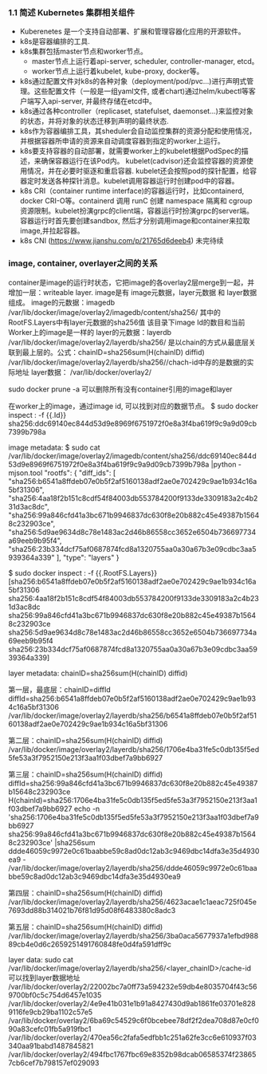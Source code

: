 ### 1.1 简述 Kubernetes 集群相关组件
- Kuberenetes 是一个支持自动部署、扩展和管理容器化应用的开源软件。
- k8s是容器编排的工具.
- k8s集群包括master节点和worker节点。
  - master节点上运行着api-server, scheduler, controller-manager, etcd。
  - worker节点上运行着kubelet, kube-proxy, docker等。
- k8s通过配置文件对k8s的各种对象（deployment/pod/pvc...)进行声明式管理。这些配置文件（一般是一组yaml文件, 或者chart)通过helm/kubectl等客户端写入api-server, 并最终存储在etcd中。
- k8s通过各种controller（replicaset, statefulset, daemonset...)来监控对象的状态，并将对象的状态迁移到声明的最终状态. 
- k8s作为容器编排工具，其sheduler会自动监控集群的资源分配和使用情况，并根据容器所申请的资源来自动调度容器到指定的worker上运行。
- k8s要支持容器的自动部署，就需要worker上的kubelet根据PodSpec的描述，来确保容器运行在该Pod内。 kubelet(cadvisor)还会监控容器的资源使用情况，并在必要时驱逐和重启容器. kubelet还会按照pod的探针配置，给容器定时发送各种探针消息。kubelet调用容器运行时创建pod中的容器。
- k8s CRI（container runtime interface)的容器运行时，比如containerd, docker CRI-O等。containerd 调用 runC 创建 namespace 隔离和 cgroup 资源限制。kubelet扮演grpc的client端，容器运行时扮演grpc的server端。容器运行时首先要创建sandbox, 然后才分别调用image和container来拉取image,并拉起容器。
- k8s CNI (https://www.jianshu.com/p/21765d6deeb4)
未完待续





### image, container, overlayer之间的关系
container是image的运行时状态，它把image的各overlay2层merge到一起，并增加一层：writeable layer.
image是有 image元数据，layer元数据 和 layer数据组成。 
image的元数据：imagedb
    /var/lib/docker/image/overlay2/imagedb/content/sha256/<image Id>
    其中的RootFS.Layers中有layer元数据的sha256值
    该目录下image Id的数目和当前Worker上的image是一样的
layer的元数据：layerdb
    /var/lib/docker/image/overlay2/layerdb/sha256/
    是以chain的方式从最底层关联到最上层的。公式：chainID=sha256sum(H(chainID) diffid)
    /var/lib/docker/image/overlay2/layerdb/sha256/<chainID>/chach-id中存的是数据的实际地址
layer数据：
    /var/lib/docker/overlay2/<layer id>

sudo docker prune -a 可以删除所有没有container引用的image和layer

在worker上的image，通过image id, 可以找到对应的数据节点。
$ sudo docker inspect <imagename>:<tag> -f {{.Id}}
sha256:ddc69140ec844d53d9e8969f6751972f0e8a3f4ba619f9c9a9d09cb7399b798a

image metadata:
$ sudo cat /var/lib/docker/image/overlay2/imagedb/content/sha256/ddc69140ec844d53d9e8969f6751972f0e8a3f4ba619f9c9a9d09cb7399b798a |python -mjson.tool
    "rootfs": {
        "diff_ids": [
            "sha256:b6541a8ffdeb07e0b5f2af5160138adf2ae0e702429c9ae1b934c16a5bf31306",
            "sha256:4aa18f2b151c8cdf54f84003db553784200f9133de3309183a2c4b231d3ac8dc",
            "sha256:99a846cfd41a3bc671b9946837dc630f8e20b882c45e49387b15648c232903ce",
            "sha256:5d9ae9634d8c78e1483ac2d46b86558cc3652e6504b736697734a69eeb9b95f4",
            "sha256:23b334dcf75af0687874fcd8a1320755aa0a30a67b3e09cdbc3aa5939364a339"
        ],
        "type": "layers"
    }

$ sudo docker inspect <imagename>:<tag> -f {{.RootFS.Layers}}
[sha256:b6541a8ffdeb07e0b5f2af5160138adf2ae0e702429c9ae1b934c16a5bf31306 sha256:4aa18f2b151c8cdf54f84003db553784200f9133de3309183a2c4b231d3ac8dc sha256:99a846cfd41a3bc671b9946837dc630f8e20b882c45e49387b15648c232903ce sha256:5d9ae9634d8c78e1483ac2d46b86558cc3652e6504b736697734a69eeb9b95f4 sha256:23b334dcf75af0687874fcd8a1320755aa0a30a67b3e09cdbc3aa5939364a339]

layer metadata:
chainID=sha256sum(H(chainID) diffid)

第一层，最底层：chainID=diffId
diffId=sha256:b6541a8ffdeb07e0b5f2af5160138adf2ae0e702429c9ae1b934c16a5bf31306
/var/lib/docker/image/overlay2/layerdb/sha256/b6541a8ffdeb07e0b5f2af5160138adf2ae0e702429c9ae1b934c16a5bf31306

第二层：chainID=sha256sum(H(chainID) diffid)
/var/lib/docker/image/overlay2/layerdb/sha256/1706e4ba31fe5c0db135f5ed5fe53a3f7952150e213f3aa1f03dbef7a9bb6927

第三层：chainID=sha256sum(H(chainID) diffid)
diffId=sha256:99a846cfd41a3bc671b9946837dc630f8e20b882c45e49387b15648c232903ce
H(chainId)=sha256:1706e4ba31fe5c0db135f5ed5fe53a3f7952150e213f3aa1f03dbef7a9bb6927
echo -n 'sha256:1706e4ba31fe5c0db135f5ed5fe53a3f7952150e213f3aa1f03dbef7a9bb6927 sha256:99a846cfd41a3bc671b9946837dc630f8e20b882c45e49387b15648c232903ce' |sha256sum
ddde46059c9972e0c61baabbe59c8ad0dc12ab3c9469dbc14dfa3e35d4930ea9  -
/var/lib/docker/image/overlay2/layerdb/sha256/ddde46059c9972e0c61baabbe59c8ad0dc12ab3c9469dbc14dfa3e35d4930ea9

第四层：chainID=sha256sum(H(chainID) diffid)
/var/lib/docker/image/overlay2/layerdb/sha256/4623acae1c1aeac725f045e7693dd88b314021b76f81d95d08f6483380c8adc3

第五层：chainID=sha256sum(H(chainID) diffid)
/var/lib/docker/image/overlay2/layerdb/sha256/3ba0aca5677937a1efbd98889cb4e0d6c2659251491760848fe0d4fa591dff9c

layer data:
sudo cat /var/lib/docker/image/overlay2/layerdb/sha256/<layer_chainID>/cache-id 可以找到layer数据地址
/var/lib/docker/overlay2/22002bc7a0ff73a594232e59db4e8035704f43c569700bf0c5c754d6457e1035
/var/lib/docker/overlay2/4e9e41b031e1b91a8427430d9ab1861fe03701e8289116fe9cb29ba1102c57e5
/var/lib/docker/overlay2/6ba69c54529c6f0bcebee78df2f2dea708d87e0cf090a83cefc01fb5a919fbc1
/var/lib/docker/overlay2/470ea56c2fafa5edfbb1c251a62fe3cc6e610937f03340aa91babd1487845821
/var/lib/docker/overlay2/494fbc1767fbc69e8352b98dcab06585374f238657cb6cef7b798157ef029093






